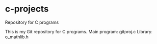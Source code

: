 # c-projects
Repository for C programs

This is my Git repository for C programs.
Main program: gitproj.c
Library: o_mathlib.h